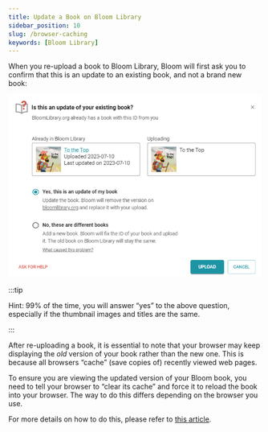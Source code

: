 ```yaml
---
title: Update a Book on Bloom Library
sidebar_position: 10
slug: /browser-caching
keywords: [Bloom Library]
---
```




When you re-upload a book to Bloom Library, Bloom will first ask you to confirm that this is an update to an existing book, and not a brand new book:


![](./browser-caching.911edf31-4e81-434d-b25d-7f3fca08bc85.png)


:::tip

Hint: 99% of the time, you will answer “yes” to the above question, especially if the thumbnail images and titles are the same.

:::




After re-uploading a book, it is essential to note that your browser may keep displaying the _old_ version of your book rather than the new one. This is because all browsers “cache” (save copies of) recently viewed web pages.


To ensure you are viewing the updated version of your Bloom book, you need to tell your browser to “clear its cache” and force it to reload the book into your browser. The way to do this differs depending on the browser you use. 


For more details on how to do this, please refer to [this article](https://fabricdigital.co.nz/blog/how-to-hard-refresh-your-browser-and-clear-cache).

